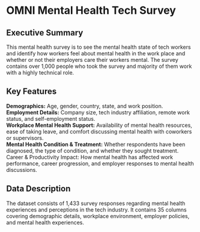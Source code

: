 # OMNI Mental Health Tech Survey

## Executive Summary
This mental health survey is to see the mental health state of tech workers and identify how workers feel about mental health in the work place and whether or not their employers care their workers mental. The survey contains over 1,000 people who took the survey and majority of them work with a highly technical role.

## Key Features
**Demographics:** Age, gender, country, state, and work position.  
**Employment Details:** Company size, tech industry affiliation, remote work status, and self-employment status.  
**Workplace Mental Health Support:** Availability of mental health resources, ease of taking leave, and comfort discussing mental health with coworkers or supervisors.  
**Mental Health Condition & Treatment:** Whether respondents have been diagnosed, the type of condition, and whether they sought treatment.
Career & Productivity Impact: How mental health has affected work performance, career progression, and employer responses to mental health discussions.

## Data Description
The dataset consists of 1,433 survey responses regarding mental health experiences and perceptions in the tech industry. It contains 35 columns covering demographic details, workplace environment, employer policies, and mental health experiences.

